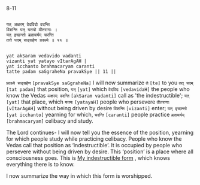 ## <a name='_11'></a>
8-11


```shloka-sa

यत् अक्षरम् वेदविदो वदन्ति
विशन्ति यत् यतयो वीतरागाः ।
यत् इच्छन्तो ब्रह्मचर्यम् चरन्ति
तत्ते पदम् सङ्ग्रहेण प्रवक्ष्ये ॥ ११ ॥

```
```shloka-sa-hk

yat akSaram vedavido vadanti
vizanti yat yatayo vItarAgAH |
yat icchanto brahmacaryam caranti
tatte padam saGgraheNa pravakSye || 11 ||

```
`प्रवक्ष्ये सङ्ग्रहेण` `[pravakSye saGgraheNa]` I will now summarize `ते` `[te]` to you `तत् पदम्` `[tat padam]` that position, `यत्` `[yat]` which `वेदविदः` `[vedavidaH]` the people who know the Vedas `अक्षरम् वदन्ति` `[akSaram vadanti]` call as 'the indestructible'; `यत्` `[yat]` that place, which `यतयः` `[yatayaH]` people who persevere `वीतरागाः` `[vItarAgAH]` without being driven by desire `विशन्ति` `[vizanti]` enter; `यत् इच्छन्तो` `[yat icchanto]` yearning for which, `चरन्ति` `[caranti]` people practice `ब्रह्मचर्यम्` `[brahmacaryam]` celibacy and study.



The Lord continues- I will now tell you the essence of the position, yearning for which people study while practicing celibacy. People who know the Vedas call that position as ‘indestructible’. It is occupied by people who persevere without being driven by desire. This ‘position’ is a place where all consciousness goes. This is 
[My indestructible form](consciousness_nature_of_the_Lord)
, which knows everything there is to know. 

I now summarize the way in which this form is worshipped.


